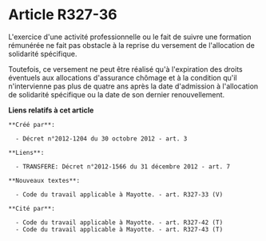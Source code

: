 # Article R327-36

L'exercice d'une activité professionnelle ou le fait de suivre une formation rémunérée ne fait pas obstacle à la reprise du
versement de l'allocation de solidarité spécifique. 

Toutefois, ce versement ne peut être réalisé qu'à l'expiration des droits éventuels aux allocations d'assurance chômage et à
la condition qu'il n'intervienne pas plus de quatre ans après la date d'admission à l'allocation de solidarité spécifique ou
la date de son dernier renouvellement.

**Liens relatifs à cet article**

	**Créé par**:

	  - Décret n°2012-1204 du 30 octobre 2012 - art. 3

	**Liens**:

	  - TRANSFERE: Décret n°2012-1566 du 31 décembre 2012 - art. 7

	**Nouveaux textes**:

	  - Code du travail applicable à Mayotte. - art. R327-33 (V)

	**Cité par**:

	  - Code du travail applicable à Mayotte. - art. R327-42 (T)
	  - Code du travail applicable à Mayotte. - art. R327-43 (T)
